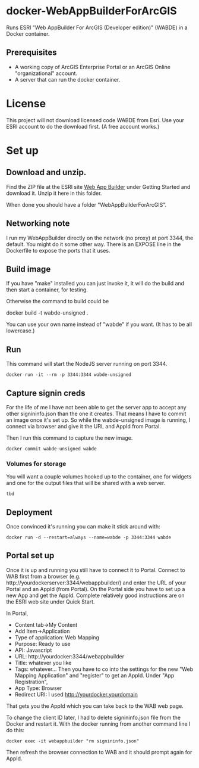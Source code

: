 # docker-WebAppBuilderForArcGIS
Runs ESRI "Web AppBuilder For ArcGIS (Developer edition)" (WABDE) in a Docker container.

## Prerequisites 

* A working copy of ArcGIS Enterprise Portal or an ArcGIS Online "organizational" account.
* A server that can run the docker container.

# License

This project will not download licensed code WABDE from Esri.
Use your ESRI account to do the download first. (A free account works.)

# Set up

## Download and unzip.

Find the ZIP file at the ESRI site [Web App Builder](https://developers.arcgis.com/web-appbuilder/) under Getting Started and download it. Unzip it here in this folder.

When done you should have a folder "WebAppBuilderForArcGIS".

## Networking note

I run my WebAppBuilder directly on the network (no proxy) at port
3344, the default. You might do it some other way.  There is an EXPOSE
line in the Dockerfile to expose the ports that it uses.

## Build image

If you have "make" installed you can just invoke it, it will do the build
and then start a container, for testing. 

Otherwise the command to build could be

docker build -t wabde-unsigned .

You can use your own name instead of "wabde" if you want.
(It has to be all lowercase.)

## Run

This command will start the NodeJS server running on port 3344.

    docker run -it --rm -p 3344:3344 wabde-unsigned

## Capture signin creds

For the life of me I have not been able to get the server app to accept any other signininfo.json
than the one it creates. That means I have to commit an image once it's set up. So while the
wabde-unsigned image is running, I connect via browser and give it the URL and AppId from Portal.

Then I run this command to capture the new image.

    docker commit wabde-unsigned wabde


### Volumes for storage

You will want a couple volumes hooked up to the container, one for
widgets and one for the output files that will be shared with a web
server.

    tbd

## Deployment

Once convinced it's running you can make it stick around with:

    docker run -d --restart=always --name=wabde -p 3344:3344 wabde

## Portal set up

Once it is up and running you still have to connect it to Portal.
Connect to WAB first from a browser (e.g. http://yourdockerserver:3344/webappbuilder/) and
enter the URL of your Portal and an AppId (from Portal). On the Portal
side you have to set up a new App and get the AppId. Complete
relatively good instructions are on the ESRI web site under Quick Start.

In Portal,
* Content tab->My Content
* Add Item->Application
* Type of application: Web Mapping
* Purpose: Ready to use
* API: Javascript
* URL: http://yourdocker:3344/webappbuilder
* Title: whatever you like
* Tags: whatever...
Then you have to co into the settings for the new "Web Mapping Application"
and "register" to get an AppId. Under "App Registration",
* App Type: Browser
* Redirect URI: I used http://yourdocker.yourdomain

That gets you the AppId which you can take back to the WAB web page.

To change the client ID later, I had to delete signininfo.json
file from the Docker and restart it.
With the docker running from another command line I do this:
```
docker exec -it webappbuilder "rm signininfo.json"
```
Then refresh the browser connection to WAB and it should prompt again for AppId.

